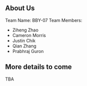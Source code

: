 ## About Us
Team Name: BBY-07
Team Members: 
- Ziheng Zhao
- Cameron Morris
- Justin Chik
- Qian Zhang
- Prabhraj Guron
## More details to come
TBA
